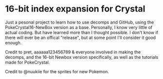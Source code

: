 # 16-bit index expansion for Crystal

[compare]: https://github.com/aaaaaa123456789/pokecrystal16/compare
[pokecrystal]: https://github.com/pret/pokecrystal/
[wiki]: https://github.com/aaaaaa123456789/pokecrystal16/wiki


Just a pesonal project to learn how to use decomps and GitHub, using the PokeCrystal16-NewBox version as a base. Personally, I know very little of actual coding. But have learned more than I thought possible. I don't know if there will ever be an offical "release", but at some point I'll consider it good enough.

Credit to pret, aaaaaa123456789 & everyone involved in making the decomps, and the 16-bit Newbox version specifically, as well as the tutorials made for PokeCrystal.

Credit to @nuukiie for the sprites for new Pokemon.
